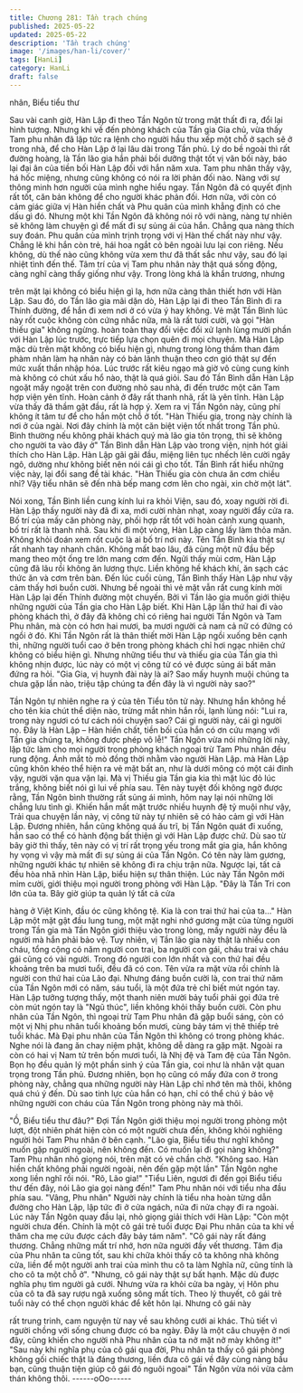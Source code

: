 ```yaml
---
title: Chương 281: Tần trạch chúng
published: 2025-05-22
updated: 2025-05-22
description: 'Tần trạch chúng'
image: '/images/han-li/cover/'
tags: [HanLi]
category: HanLi
draft: false
---
```


nhân, Biểu tiểu thư

Sau vài canh giờ, Hàn Lập đi theo Tần Ngôn từ trong mật thất đi
ra, đổi lại hình tượng.
Nhưng khi về đến phòng khách của Tần gia Gia chủ, vừa thấy
Tam phu nhân đã lập tức ra lệnh cho người hầu thu xếp một chỗ
ở sạch sẽ ở trong nhà, để cho Hàn Lập ở lại lâu dài trong Tần
phủ.
Lý do bề ngoài thì rất đường hoàng, là Tần lão gia hắn phải bồi
dưỡng thật tốt vị vãn bối này, báo lại đại ân của tiền bối Hàn Lập
đối với hắn năm xưa.
Tam phu nhân thấy vậy, há hốc miệng, nhưng cũng không có nói
ra lời phản đối nào.
Nàng với sự thông minh hơn người của mình nghe hiểu ngay.
Tần Ngôn đã có quyết định rất tốt, căn bản không để cho người
khác phản đối. Hơn nữa, với còn có cảm giác giữa vị Hàn hiền
chất và Phu quân của mình khẳng định có che dấu gì đó.
Nhưng một khi Tần Ngôn đã không nói rõ với nàng, nàng tự nhiên
sẽ không làm chuyện gì để mất đi sự sủng ái của hắn.
Chẳng qua nàng thích suy đoán. Phu quân của mình trịnh trọng
với vị Hàn thế chất này như vậy. Chẳng lẽ khi hắn còn trẻ, hái hoa
ngắt cỏ bên ngoài lưu lại con riêng. Nếu không, dù thế nào cũng
không vừa xem thư đã thất sắc như vậy, sau đó lại nhiệt tình đến
thế.
Tâm trí của vị Tam phu nhân này thật quá sống động, càng nghĩ
càng thấy giống như vậy. Trong lòng khá là khẩn trương, nhưng

trên mặt lại không có biểu hiện gì lạ, hơn nữa càng thân thiết hơn
với Hàn Lập.
Sau đó, do Tần lão gia mãi dặn dò, Hàn Lập lại đi theo Tần Bình
đi ra Thính đường, để hắn đi xem nơi ở có vừa ý hay không.
Vẻ mặt Tần Bình lúc này rốt cuộc không còn cứng nhắc nữa, mà
là rất tươi cười, và gọi "Hàn thiếu gia" không ngừng. hoàn toàn
thay đổi việc đối xử lạnh lùng mười phần với Hàn Lập lúc trước,
trực tiếp lựa chọn quên đi mọi chuyện.
Mà Hàn Lập mặc dù trên mặt không có biểu hiện gì, nhưng trong
lòng thầm than đám phàm nhân làm hạ nhân này có bản lãnh
thuận theo cơn gió thật sự đến mức xuất thần nhập hóa. Lúc
trước rất kiêu ngạo mà giờ vô cùng cung kính mà không có chút
xấu hổ nào, thật là quá giỏi.
Sau đó Tần Bình dẫn Hàn Lập ngoặt mấy ngoặt trên con đường
nhỏ sau nhà, đi đến trước một căn Tam hợp viện yên tĩnh.
Hoàn cảnh ở đây rất thanh nhã, rất là yên tĩnh. Hàn Lập vừa thấy
đã thầm gật đầu, rất là hợp ý.
Xem ra vị Tần Ngôn này, cũng phí không ít tâm tư để cho hắn một
chỗ ở tốt.
"Hàn Thiếu gia, trong này chính là nơi ở của ngài. Nơi đây chính
là một căn biệt viện tốt nhất trong Tần phủ. Bình thường nếu
không phải khách quý mà lão gia tôn trọng, thì sẽ không cho
người ta vào đây ở" Tần Bình dẫn Hàn Lập vào trong viện, nịnh
hót giải thích cho Hàn Lập.
Hàn Lập gãi gãi đầu, miệng liên tục nhếch lên cười ngây ngô,
dường như không biết nên nói cái gì cho tốt.
Tần Bình rất hiểu những việc này, lại đổi sang đề tài khác.
"Hàn Thiếu gia còn chưa ăn cơm chiều nhỉ? Vậy tiểu nhân sẽ đến
nhà bếp mang cơm lên cho ngài, xin chờ một lát".

Nói xong, Tần Bình liền cung kính lui ra khỏi Viện, sau đó, xoay
người rời đi.
Hàn Lập thấy người này đã đi xa, mới cười nhàn nhạt, xoay
người đẩy cửa ra.
Bố trí của mấy căn phòng này, phối hợp rất tốt với hoàn cảnh
xung quanh, bố trí rất là thanh nhã.
Sau khi đi một vòng, Hàn Lập càng lấy làm thỏa mãn. Không khỏi
đoán xem rốt cuộc là ai bố trí nơi này.
Tên Tần Bình kia thật sự rất nhanh tay nhanh chân. Không mất
bao lâu, đã cùng một nữ đầu bếp mang theo một ống tre lớn
mang cơm đến.
Ngửi thấy mùi cơm, Hàn Lập cũng đã lâu rồi không ăn lương
thực. Liền không hề khách khí, ăn sạch các thức ăn và cơm trên
bàn.
Đến lúc cuối cùng, Tần Bình thấy Hàn Lập như vậy cảm thấy hơi
buồn cười. Nhưng bề ngoài thì vẻ mặt vẫn rất cung kính mời Hàn
Lập lại đến Thính đường một chuyến. Bởi vì Tần lão gia muốn
giới thiệu những người của Tần gia cho Hàn Lập biết.
Khi Hàn Lập lần thứ hai đi vào phòng khách thì, ở đây đã không
chỉ có riêng hai người Tần Ngôn và Tam Phu nhân, mà còn có
hơn hai mươi, ba mươi người cả nam cả nữ có đứng có ngồi ở
đó.
Khi Tần Ngôn rất là thân thiết mời Hàn Lập ngồi xuống bên cạnh
thì, những người tuổi cao ở bên trong phòng khách chỉ hơi ngạc
nhiên chứ không có biểu hiện gì. Nhưng những tiểu thư và thiếu
gia của Tần gia thì không nhịn được, lúc này có một vị công tử có
vẻ được sủng ái bất mãn đứng ra hỏi.
"Gia Gia, vị huynh đài này là ai? Sao mấy huynh muội chúng ta
chưa gặp lần nào, triệu tập chúng ta đến đây là vì người này
sao?"

Tần Ngôn tự nhiên nghe ra ý của tên Tiểu tôn tử này. Nhưng hắn
không hề cho tên kia chút thể diện nào, trừng mắt nhìn hắn rồi,
lạnh lùng nói:
"Lui ra, trong này ngươi có tư cách nói chuyện sao? Cái gì người
này, cái gì người nọ. Đây là Hàn Lập – Hàn hiền chất, tiền bối của
hắn có ơn cứu mạng với Tần gia chúng ta, không được phép vô
lễ!"
Tần Ngôn vừa nói những lời này, lập tức làm cho mọi người trong
phòng khách ngoại trừ Tam Phu nhân đều rung động.
Ánh mắt tò mò đồng thời nhằm vào người Hàn Lập. mà Hàn Lập
cũng khôn khéo thể hiện ra vẻ mặt bất an, như là dưới mông có
một cái đinh vậy, người vặn qua vặn lại.
Mà vị Thiếu gia Tần gia kia thì mặt lúc đỏ lúc trắng, không biết nói
gì lui về phía sau.
Tên này tuyệt đối không ngờ được rằng, Tần Ngôn bình thường
rất sủng ái mình, hôm nay lại nói những lời chẳng lưu tình gì.
Khiến hắn mất mặt trước nhiều huynh đệ tỷ muội như vậy,
Trải qua chuyện lần này, vị công tử này tự nhiên sẽ có hảo cảm gì
với Hàn Lập. Đương nhiên, hắn cũng không quá ấu trĩ, bị Tần
Ngôn quát đi xuống, hắn sao có thể có hành động bất thiện gì với
Hàn Lập được chứ.
Dù sao từ bây giờ thì thấy, tên này có vị trí rất trọng yếu trong mắt
gia gia, hắn không hy vọng vì vậy mà mất đi sự sủng ái của Tần
Ngôn.
Có tên này làm gương, những người khác tự nhiên sẽ không đi ra
chịu trận nữa. Ngược lại, tất cả đều hòa nhã nhìn Hàn Lập, biểu
hiện sự thân thiện.
Lúc này Tần Ngôn mới mỉm cười, giới thiệu mọi người trong
phòng với Hàn Lập.
"Đây là Tần Tri con lớn của ta. Bây giờ giúp ta quản lý tất cả cửa

hàng ở Việt Kinh, đầu óc cũng không tệ. Kia là con trai thứ hai của
ta…"
Hàn Lập một mặt gật đầu lung tung, một mặt nghi nhớ gương mặt
của từng người trong Tần gia mà Tần Ngôn giới thiệu vào trong
lòng, mấy người này đều là người mà hắn phải bảo vệ.
Tuy nhiên, vị Tần lão gia này thật là nhiều con cháu, tổng cộng có
năm người con trai, ba người con gái, cháu trai và cháu gái cũng
có vài người.
Trong đó người con lớn nhất và con thứ hai đều khoảng trên ba
mươi tuổi, đều đã có con. Tên vừa ra mặt vừa rồi chính là người
con thứ hai của Lão đại.
Nhưng đáng buồn cười là, con trai thứ năm của Tần Ngôn mới có
năm, sáu tuổi, là một đứa trẻ chỉ biết mút ngón tay.
Hàn Lập tưởng tượng thấy, một thanh niên mười bảy tuổi phải gọi
đứa trẻ còn mút ngón tay là "Ngũ thúc", liền không khỏi thấy buồn
cười.
Còn phu nhân của Tần Ngôn, thì ngoại trừ Tam Phu nhân đã gặp
buổi sáng, còn có một vị Nhị phu nhân tuổi khoảng bốn mươi,
cùng bảy tám vị thê thiếp trẻ tuổi khác.
Mà Đại phu nhân của Tần Ngôn thì không có trong phòng khác.
Nghe nói là đang ăn chay niệm phật, không dễ dàng ra gặp mặt.
Ngoài ra còn có hai vị Nam tử trên bốn mươi tuổi, là Nhị đệ và
Tam đệ của Tần Ngôn.
Bọn họ đều quản lý một phần sinh ý của Tần gia, coi như là nhân
vật quan trọng trong Tần phủ. Đương nhiên, bọn họ cũng có mấy
đứa con ở trong phòng này, chẳng qua những người này Hàn Lập
chỉ nhớ tên mà thôi, không quá chú ý đến.
Dù sao tinh lực của hắn có hạn, chỉ có thể chú ý bảo vệ những
người con cháu của Tần Ngôn trong phòng này mà thôi.

"Ồ, Biểu tiểu thư đâu?"
Đợi Tần Ngôn giới thiệu mọi người trong phòng một lượt, đột
nhiên phát hiện còn có một người chưa đến, không khỏi nghiêng
người hỏi Tam Phu nhân ở bên cạnh.
"Lão gia, Biểu tiểu thư nghĩ không muốn gặp người ngoài, nên
không đến. Có muốn lại đi gọi nàng không?" Tam Phu nhân nhỏ
giọng nói, trên mặt có vẻ chần chờ.
"Không sao. Hàn hiền chất không phải người ngoài, nên đến gặp
một lần" Tần Ngôn nghe xong liền nghĩ rồi nói.
"Rõ, Lão gia!"
"Tiểu Liên, ngươi đi đến gọi Biểu tiểu thư đến đây, nói Lão gia gọi
nàng đến!"
Tam Phu nhân nói với tiểu nha đầu phía sau.
"Vâng, Phu nhân" Người này chính là tiểu nha hoàn từng dẫn
đường cho Hàn Lập, lập tức đi ở cửa ngách, nửa đi nửa chạy đi
ra ngoài.
Lúc này Tần Ngôn quay đầu lại, nhỏ giọng giải thích với Hàn Lập:
"Còn một người chưa đến. Chính là một cô gái trẻ tuổi được Đại
Phu nhân của ta khi về thăm cha mẹ cứu được cách đây bảy tám
năm".
"Cô gái này rất đáng thương. Chẳng những mất trí nhớ, hơn nữa
người đầy vết thương. Tâm địa của Phu nhân ta cũng tốt, sau khi
chữa khỏi thấy cô ta không nhà không cửa, liền để một người anh
trai của mình thu cô ta làm Nghĩa nữ, cũng tính là cho cô ta một
chỗ ở".
"Nhưng, cô gái này thật sự bất hạnh. Mặc dù được nghĩa phụ tìm
người gả cưới. Nhưng vừa ra khỏi cửa ba ngày, vị Hôn phu của cô
ta đã say rượu ngã xuống sông mất tích. Theo lý thuyết, cô gái trẻ
tuổi này có thể chọn người khác để kết hôn lại. Nhưng cô gái này

rất trung trinh, cam nguyện từ nay về sau không cưới ai khác. Thủ
tiết vì người chồng với sống chung được có ba ngày. Đây là một
câu chuyện ở nơi đây, cũng khiến cho người nhà Phu nhân của ta
nở mặt nở mày không ít!"
"Sau này khi nghĩa phụ của cô gái qua đời, Phu nhân ta thấy cô
gái phòng không gối chiếc thật là đáng thương, liền đưa cô gái về
đây cùng nàng bầu bạn, cũng thuận tiện giúp cô gái đó nguôi
ngoai" Tần Ngôn vừa nói vừa cảm thán không thôi.
------oOo------
